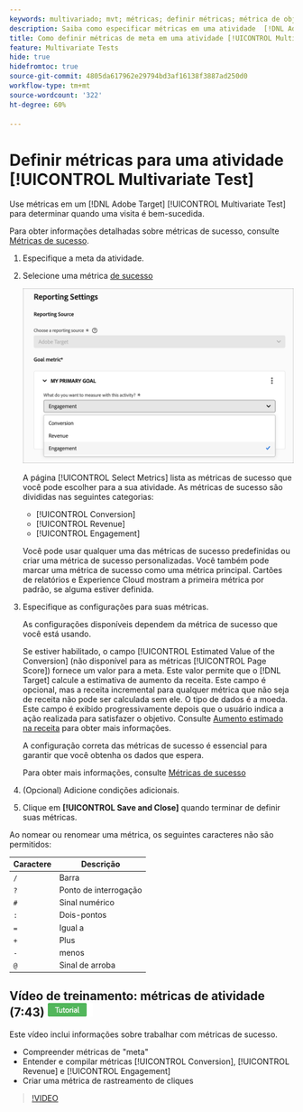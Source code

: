 ```yaml
---
keywords: multivariado; mvt; métricas; definir métricas; métrica de objetivo; configurações de atividade; métrica de sucesso; conversão; receita; envolvimento
description: Saiba como especificar métricas em uma atividade  [!DNL Adobe Target] [!UICONTROL Multivariate Test] para determinar quando uma visita é bem-sucedida, como [!UICONTROL Conversion], [!UICONTROL Revenue] e [!UICONTROL Engagement].
title: Como definir métricas de meta em uma atividade [!UICONTROL Multivariate Test] (MVT)?
feature: Multivariate Tests
hide: true
hidefromtoc: true
source-git-commit: 4805da617962e29794bd3af16138f3887ad250d0
workflow-type: tm+mt
source-wordcount: '322'
ht-degree: 60%

---
```


# Definir métricas para uma atividade [!UICONTROL Multivariate Test]

Use métricas em um [!DNL Adobe Target] [!UICONTROL Multivariate Test] para determinar quando uma visita é bem-sucedida.

Para obter informações detalhadas sobre métricas de sucesso, consulte [Métricas de sucesso](/help/main/c-activities/r-success-metrics/success-metrics.md#reference_D011575C85DA48E989A244593D9B9924).

1. Especifique a meta da atividade.
1. Selecione uma métrica [de sucesso](/help/main/c-activities/r-success-metrics/success-metrics.md#reference_D011575C85DA48E989A244593D9B9924)

   ![Definir lista de métricas](/help/main/c-activities/c-multivariate-testing/t-create-multivariate-test/assets/mvt_metrics-list-new.png)

   A página [!UICONTROL Select Metrics] lista as métricas de sucesso que você pode escolher para a sua atividade. As métricas de sucesso são divididas nas seguintes categorias:

   * [!UICONTROL Conversion]
   * [!UICONTROL Revenue]
   * [!UICONTROL Engagement]

   Você pode usar qualquer uma das métricas de sucesso predefinidas ou criar uma métrica de sucesso personalizadas. Você também pode marcar uma métrica de sucesso como uma métrica principal. Cartões de relatórios e Experience Cloud mostram a primeira métrica por padrão, se alguma estiver definida.

1. Especifique as configurações para suas métricas.

   As configurações disponíveis dependem da métrica de sucesso que você está usando.

   Se estiver habilitado, o campo [!UICONTROL Estimated Value of the Conversion] (não disponível para as métricas [!UICONTROL Page Score]) fornece um valor para a meta. Este valor permite que o [!DNL Target] calcule a estimativa de aumento da receita. Este campo é opcional, mas a receita incremental para qualquer métrica que não seja de receita não pode ser calculada sem ele. O tipo de dados é a moeda. Este campo é exibido progressivamente depois que o usuário indica a ação realizada para satisfazer o objetivo. Consulte [Aumento estimado na receita](/help/main/administrating-target/r-target-account-preferences/estimating-lift-in-revenue.md) para obter mais informações.

   A configuração correta das métricas de sucesso é essencial para garantir que você obtenha os dados que espera.

   Para obter mais informações, consulte [Métricas de sucesso](/help/main/c-activities/r-success-metrics/success-metrics.md#reference_D011575C85DA48E989A244593D9B9924)

1. (Opcional) Adicione condições adicionais.
1. Clique em **[!UICONTROL Save and Close]** quando terminar de definir suas métricas.

Ao nomear ou renomear uma métrica, os seguintes caracteres não são permitidos:

| Caractere | Descrição |
|--- |--- |
| `/` | Barra |
| `?` | Ponto de interrogação |
| `#` | Sinal numérico |
| `:` | Dois-pontos |
| `=` | Igual a |
| `+` | Plus |
| `-` | menos |
| `@` | Sinal de arroba |

## Vídeo de treinamento: métricas de atividade (7:43) ![Selo do tutorial](/help/main/assets/tutorial.png)

Este vídeo inclui informações sobre trabalhar com métricas de sucesso.

* Compreender métricas de &quot;meta&quot;
* Entender e compilar métricas [!UICONTROL Conversion], [!UICONTROL Revenue] e [!UICONTROL Engagement]
* Criar uma métrica de rastreamento de cliques

>[!VIDEO](https://video.tv.adobe.com/v/17380)
